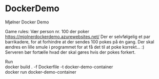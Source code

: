 # DockerDemo
Mjølner Docker Demo

Game rules: 
Vær person nr. 100 der poker https://mjolnerdockerdemo.azurewebsites.net/
Der er selvfølgelig et par barrikadere, for at forhindre at der sendes 100 pokes på én gang.
Der skal ændres en lille smule i programmet for at få det til at poke korrekt... :)
Serveren bør fortælle hvad der skal gøres hvis der pokes forkert.


Run<br>
docker build . -f Dockerfile -t docker-demo-container<br>
docker run docker-demo-container
